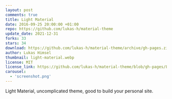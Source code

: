 ```yaml
---
layout: post
comments: true
title: Light Material
date: 2016-09-25 20:00:00 +01:00
repo: https://github.com/lukas-h/material-theme
update_date: 2021-12-31
forks: 33
stars: 34
download: https://github.com/lukas-h/material-theme/archive/gh-pages.zip
author: Lukas Himsel
thumbnail: light-material.webp
license: MIT
license_link: https://github.com/lukas-h/material-theme/blob/gh-pages/LICENSE
carousel:
  - 'screenshot.png'
---
```


Light Material, uncomplicated theme, good to build your personal site.
